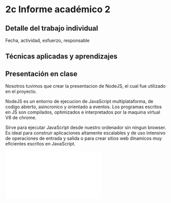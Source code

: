 # 2c Informe académico 2

## Detalle del trabajo individual

Fecha, actividad, esfuerzo, responsable

## Técnicas aplicadas y aprendizajes


## Presentación en clase

Nosotros tuvimos que crear la presentacion de NodeJS, el cual fue utilizado en el proyecto.

NodeJS es un entorno de ejecucion de JavaScript multiplataforma, de codigo abierto, asincronico y orientado a eventos. Los programas escritos en JS son compilados, optimizados e interpretados por la maquina virtual V8 de chrome.

Sirve para ejecutar JavaScript desde nuestro ordenador sin ningun browser. Es ideal para construir aplicaciones altamente escalables y de uso intensivo de operaciones de entrada y salida o para crear sitios web dinamicos muy eficientes escritos en JavaScript.

![Presentacion de NodeJS](presentacionDelGrupo/NODEJS.pdf)